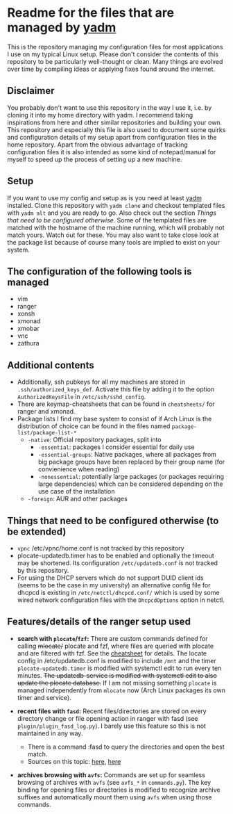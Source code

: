 Readme for the files that are managed by [yadm](https://yadm.io/)
=================================================================

This is the repository managing my configuration files for most applications I use on my typical Linux setup. Please don't consider the contents of this repository to be particularly well-thought or clean. Many things are evolved over time by compiling ideas or applying fixes found around the internet.

Disclaimer
----------
You probably don't want to use this repository in the way I use it, i.e. by cloning it into my home directory with yadm.
I recommend taking inspirations from here and other similar repositories and building your own.
This repository and especially this file is also used to document some quirks and configuration details of my setup apart from configuration files in the home repository.
Apart from the obvious advantage of tracking configuration files it is also intended as some kind of notepad/manual for myself to speed up the process of setting up a new machine.

Setup
-----
If you want to use my config and setup as is you need at least [yadm](https://yadm.io) installed.
Clone this repository with `yadm clone` and checkout templated files with `yadm alt` and you are ready to go.
Also check out the section *Things that need to be configured otherwise*.
Some of the templated files are matched with the hostname of the machine running, which will probably not match yours.
Watch out for these.
You may also want to take close look at the package list because of course many tools are implied to exist on your system.

The configuration of the following tools is managed
---------------------------------------------------
 * vim
 * ranger
 * xonsh
 * xmonad
 * xmobar
 * vnc
 * zathura

Additional contents
-------------------
 * Additionally, ssh pubkeys for all my machines are stored in `.ssh/authorized_keys_def`. Activate this file by adding it to the option `AuthorizedKeysFile` in `/etc/ssh/sshd_config`.
 * There are keymap-cheatsheets that can be found in `cheatsheets/` for ranger and xmonad.
 * Package lists I find my base system to consist of if Arch Linux is the distribution of choice can be found in the files named `package-list/package-list-*`
     * `-native`: Official repository packages, split into
        * `-essential`: packages I consider essential for daily use
        * `-essential-groups`: Native packages, where all packages from big package groups have been replaced by their group name (for convienience when reading)
        * `-nonessential`: potentially large packages (or packages requiring large dependencies) which can be considered depending on the use case of the installation
     * `-foreign`: AUR and other packages

Things that need to be configured otherwise (to be extended)
------------------------------------------------------------
 * `vpnc` /etc/vpnc/home.conf is not tracked by this repository
 * plocate-updatedb.timer has to be enabled and optionally the timeout may be shortened. Its configuration `/etc/updatedb.conf` is not tracked by this repository.
 * For using the DHCP servers which do not support DUID client ids (seems to be the case in my university) an alternative config file for dhcpcd is existing in `/etc/netctl/dhcpcd.conf/` which is used by some wired network configuration files with the `DhcpcdOptions` option in netctl.

Features/details of the ranger setup used
-----------------------------------------
* **search with `plocate`/`fzf`:**
There are custom commands defined for calling ~~mlocate/~~ plocate and fzf, where files are queried with plocate and are filtered with fzf. See the [cheatsheet](cheatsheets/ranger/ranger-haug.pdf) for details.
The locate config in /etc/updatedb.conf is modified to include `/mnt` and the timer `plocate-updatedb.timer` is modified with systemctl edit to run every ten minutes.
~~The updatedb-service is modified with systemctl edit to also update the plocate database.~~ If I am not missing something `plocate` is managed independently from `mlocate` now (Arch Linux packages its own timer and service).

* **recent files with `fasd`:**
Recent files/directories are stored on every directory change or file opening action in ranger with fasd (see `plugin/plugin_fasd_log.py`). I barely use this feature so this is not maintained in any way.

    * There is a command :fasd to query the directories and open the best match.
    * Sources on this topic: [here](https://github.com/ranger/ranger/wiki/Integration-with-other-programs#fasd), [here](https://github.com/ranger/ranger/wiki/Custom-Commands#visit-frequently-used-directories)

* **archives browsing with `avfs`:**
Commands are set up for seamless browsing of archives with `avfs` (see `avfs_*` in `commands.py`). The key binding for opening files or directories is modified to recognize archive suffixes and automatically mount them using `avfs` when using those commands.
